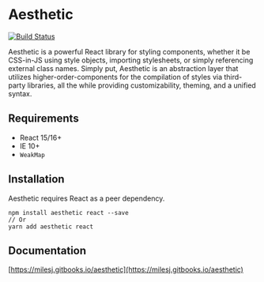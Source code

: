 # Aesthetic
[![Build Status](https://travis-ci.org/milesj/aesthetic.svg?branch=master)](https://travis-ci.org/milesj/aesthetic)

Aesthetic is a powerful React library for styling components, whether it be CSS-in-JS
using style objects, importing stylesheets, or simply referencing external class names.
Simply put, Aesthetic is an abstraction layer that utilizes higher-order-components for
the compilation of styles via third-party libraries, all the while providing customizability,
theming, and a unified syntax.

## Requirements

* React 15/16+
* IE 10+
* `WeakMap`

## Installation

Aesthetic requires React as a peer dependency.

```
npm install aesthetic react --save
// Or
yarn add aesthetic react
```

## Documentation

[https://milesj.gitbooks.io/aesthetic](https://milesj.gitbooks.io/aesthetic)
